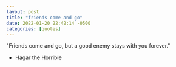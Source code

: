 ```yaml
---
layout: post
title: "friends come and go"
date: 2022-01-20 22:42:14 -0500
categories: [quotes]
---
```


"Friends come and go, but a good enemy stays with you forever."
- Hagar the Horrible